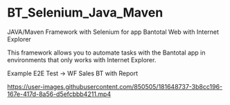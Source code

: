 # BT_Selenium_Java_Maven
JAVA/Maven Framework with Selenium for app Bantotal Web with Internet Explorer

This framework allows you to automate tasks with the Bantotal app in environments that only works with Internet Explorer.

Example E2E Test -> WF Sales BT with Report



https://user-images.githubusercontent.com/850505/181648737-3b8cc196-167e-417d-8a56-d5efcbbb4211.mp4

